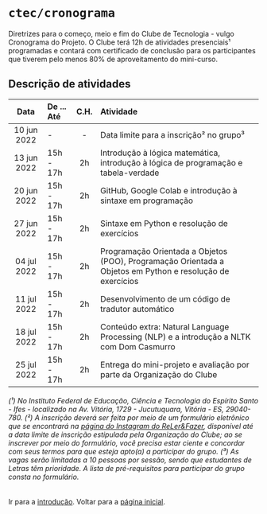 # <code>ctec/cronograma</code>

Diretrizes para o começo, meio e fim do Clube de Tecnologia - vulgo Cronograma do Projeto.
O Clube terá 12h de atividades presenciais¹ programadas e contará com certificado de conclusão para os participantes que tiverem pelo menos 80% de aproveitamento do mini-curso.

## Descrição de atividades

| Data  |  De ... Até  |  C.H.  |  Atividade  |
| :---: | :--- | :---: | :--- |
|  10 jun 2022 |  -  |  -  |  Data limite para a inscrição² no grupo³ |
|  13 jun 2022 |  15h - 17h |  2h  |  Introdução à lógica matemática, introdução à lógica de programação e tabela-verdade |
|  20 jun 2022 |  15h - 17h |  2h  |  GitHub, Google Colab e introdução à sintaxe em programação |
|  27 jun 2022 |  15h - 17h |  2h  |  Sintaxe em Python e resolução de exercícios |
|  04 jul 2022 |  15h - 17h |  2h  |  Programação Orientada a Objetos (POO), Programação Orientada a Objetos em Python e resolução de exercícios |
|  11 jul 2022 |  15h - 17h |  2h  |  Desenvolvimento de um código de tradutor automático |
|  18 jul 2022 |  15h - 17h |  2h  |  Conteúdo extra: Natural Language Processing (NLP) e a introdução a NLTK com Dom Casmurro  |
|  25 jul 2022 |  15h - 17h |  2h  |  Entrega do mini-projeto e avaliação por parte da Organização do Clube |

###### (¹) No Instituto Federal de Educação, Ciência e Tecnologia do Espírito Santo - Ifes - localizado na Av. Vitória, 1729 - Jucutuquara, Vitória - ES, 29040-780. (²) A inscrição deverá ser feita por meio de um formulário eletrônico que se encontrará na [página do Instagram do ReLer&Fazer](https://www.instagram.com/relerefazeres), disponível até a data limite de inscrição estipulada pela Organização do Clube; ao se inscrever por meio do formulário, você precisa estar ciente e concordar com seus termos para que esteja apto(a) a participar do grupo. (³) As vagas serão limitadas a 10 pessoas por sessão, sendo que estudantes de Letras têm prioridade. A lista de pré-requisitos para participar do grupo consta no formulário.

Ir para a [introdução](../main/cap1.md).
Voltar para a [página inicial](https://github.com/fppissarra/ctec).
